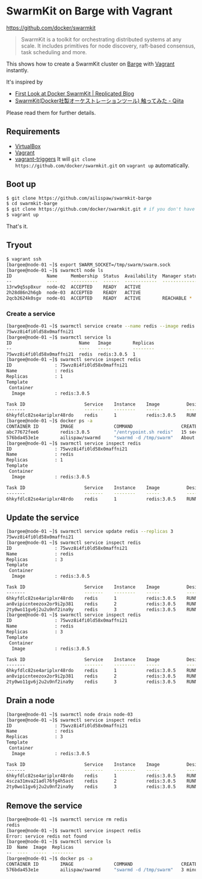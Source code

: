 # SwarmKit on Barge with Vagrant

https://github.com/docker/swarmkit
> SwarmKit is a toolkit for orchestrating distributed systems at any scale. It includes primitives for node discovery, raft-based consensus, task scheduling and more.

This shows how to create a SwarmKit cluster on [Barge](https://atlas.hashicorp.com/ailispaw/boxes/barge) with [Vagrant](https://www.vagrantup.com/) instantly.

It's inspired by
- [First Look at Docker SwarmKit | Replicated Blog](https://blog.replicated.com/2016/06/08/first-look-at-swarmkit/)
- [SwarmKit(Docker社製オーケストレーションツール) 触ってみた - Qiita](http://qiita.com/yamamoto-febc/items/705294a54e6051c3489c)

Please read them for further details.

## Requirements

- [VirtualBox](https://www.virtualbox.org/)
- [Vagrant](https://www.vagrantup.com/)
- [vagrant-triggers](https://github.com/emyl/vagrant-triggers)
  It will `git clone https://github.com/docker/swarmkit.git` on `vagrant up` automatically.

## Boot up

```bash
$ git clone https://github.com/ailispaw/swarmkit-barge
$ cd swarmkit-barge
$ git clone https://github.com/docker/swarmkit.git # if you don't have vagrant-triggers.
$ vagrant up
```

That's it.

## Tryout

```bash
$ vagrant ssh
[bargee@node-01 ~]$ export SWARM_SOCKET=/tmp/swarm/swarm.sock
[bargee@node-01 ~]$ swarmctl node ls
ID             Name     Membership  Status  Availability  Manager status
--             ----     ----------  ------  ------------  --------------
13rw9q5sp8xur  node-02  ACCEPTED    READY   ACTIVE
2h28d86n2h6gb  node-03  ACCEPTED    READY   ACTIVE
2qcb2624k0sgv  node-01  ACCEPTED    READY   ACTIVE        REACHABLE *
```

### Create a service

```bash
[bargee@node-01 ~]$ swarmctl service create --name redis --image redis:3.0.5
75wvz8i4fi0ld58x0maffni21
[bargee@node-01 ~]$ swarmctl service ls
ID                         Name   Image        Replicas
--                         ----   -----        --------
75wvz8i4fi0ld58x0maffni21  redis  redis:3.0.5  1
[bargee@node-01 ~]$ swarmctl service inspect redis
ID                : 75wvz8i4fi0ld58x0maffni21
Name              : redis
Replicas          : 1
Template
 Container
  Image           : redis:3.0.5

Task ID                      Service    Instance    Image          Desired State    Last State                  Node
-------                      -------    --------    -----          -------------    ----------                  ----
6hkyfdlc82se4ariplxr48rdo    redis      1           redis:3.0.5    RUNNING          PREPARING 20 seconds ago    node-01
[bargee@node-01 ~]$ docker ps -a
CONTAINER ID        IMAGE               COMMAND                  CREATED              STATUS              PORTS                    NAMES
abc77672fee6        redis:3.0.5         "/entrypoint.sh redis"   15 seconds ago       Up 15 seconds       6379/tcp                 redis.1.6hkyfdlc82se4ariplxr48rdo
576bda453e1e        ailispaw/swarmd     "swarmd -d /tmp/swarm"   About a minute ago   Up About a minute   0.0.0.0:4242->4242/tcp   swarmd
[bargee@node-01 ~]$ swarmctl service inspect redis
ID                : 75wvz8i4fi0ld58x0maffni21
Name              : redis
Replicas          : 1
Template
 Container
  Image           : redis:3.0.5

Task ID                      Service    Instance    Image          Desired State    Last State                Node
-------                      -------    --------    -----          -------------    ----------                ----
6hkyfdlc82se4ariplxr48rdo    redis      1           redis:3.0.5    RUNNING          RUNNING 56 seconds ago    node-01
```

## Update the service

```bash
[bargee@node-01 ~]$ swarmctl service update redis --replicas 3
75wvz8i4fi0ld58x0maffni21
[bargee@node-01 ~]$ swarmctl service inspect redis
ID                : 75wvz8i4fi0ld58x0maffni21
Name              : redis
Replicas          : 3
Template
 Container
  Image           : redis:3.0.5

Task ID                      Service    Instance    Image          Desired State    Last State                 Node
-------                      -------    --------    -----          -------------    ----------                 ----
6hkyfdlc82se4ariplxr48rdo    redis      1           redis:3.0.5    RUNNING          RUNNING 1 minute ago       node-01
an8vipicnteezox2or9i2p381    redis      2           redis:3.0.5    RUNNING          PREPARING 7 seconds ago    node-03
2ty0wo11gv6j2u2u9nf2ina9y    redis      3           redis:3.0.5    RUNNING          PREPARING 7 seconds ago    node-02
[bargee@node-01 ~]$ swarmctl service inspect redis
ID                : 75wvz8i4fi0ld58x0maffni21
Name              : redis
Replicas          : 3
Template
 Container
  Image           : redis:3.0.5

Task ID                      Service    Instance    Image          Desired State    Last State                Node
-------                      -------    --------    -----          -------------    ----------                ----
6hkyfdlc82se4ariplxr48rdo    redis      1           redis:3.0.5    RUNNING          RUNNING 1 minute ago      node-01
an8vipicnteezox2or9i2p381    redis      2           redis:3.0.5    RUNNING          RUNNING 31 seconds ago    node-03
2ty0wo11gv6j2u2u9nf2ina9y    redis      3           redis:3.0.5    RUNNING          RUNNING 31 seconds ago    node-02
```

## Drain a node

```bash
[bargee@node-01 ~]$ swarmctl node drain node-03
[bargee@node-01 ~]$ swarmctl service inspect redis
ID                : 75wvz8i4fi0ld58x0maffni21
Name              : redis
Replicas          : 3
Template
 Container
  Image           : redis:3.0.5

Task ID                      Service    Instance    Image          Desired State    Last State                Node
-------                      -------    --------    -----          -------------    ----------                ----
6hkyfdlc82se4ariplxr48rdo    redis      1           redis:3.0.5    RUNNING          RUNNING 2 minutes ago     node-01
4scza31mva21adl76fg4h5ast    redis      2           redis:3.0.5    RUNNING          RUNNING 4 seconds ago     node-02
2ty0wo11gv6j2u2u9nf2ina9y    redis      3           redis:3.0.5    RUNNING          RUNNING 51 seconds ago    node-02
```

## Remove the service

```bash
[bargee@node-01 ~]$ swarmctl service rm redis
redis
[bargee@node-01 ~]$ swarmctl service inspect redis
Error: service redis not found
[bargee@node-01 ~]$ swarmctl service ls
ID  Name  Image  Replicas
--  ----  -----  --------
[bargee@node-01 ~]$ docker ps -a
CONTAINER ID        IMAGE               COMMAND                  CREATED             STATUS              PORTS                    NAMES
576bda453e1e        ailispaw/swarmd     "swarmd -d /tmp/swarm"   3 minutes ago       Up 3 minutes        0.0.0.0:4242->4242/tcp   swarmd
```
